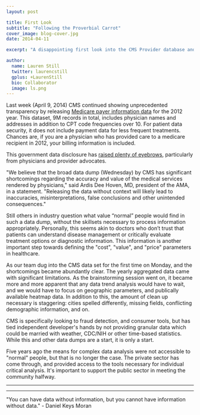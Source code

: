 ```yaml
---
layout: post

title: First Look
subtitle: "Following the Proverbial Carrot"
cover_image: blog-cover.jpg
date: 2014-04-11

excerpt: "A disappointing first look into the CMS Provider database and the limitations presented when exploring other data mashups.  TL;DR Annual Data Averages."

author:
  name: Lauren Still
  twitter: laurencstill
  gplus: +LaurenStill 
  bio: Collaborator
  image: ls.png
---
```

Last week (April 9, 2014) CMS continued showing unprecedented transparency by releasing <a href="https://www.cms.gov/Research-Statistics-Data-and-Systems/Statistics-Trends-and-Reports/Medicare-Provider-Charge-Data/Physician-and-Other-Supplier.html">Medicare payer information data</a> for the 2012 year. This dataset, 9M records in total, includes physician names and addresses in addition to CPT code frequencies over 10. For patient data security, it does not include payment data for less frequent treatments. Chances are, if you are a physician who has provided care to a medicare recipient in 2012, your billing information is included. 

This government data disclosure has <a href="http://www.healthcarefinancenews.com/news/doctors-protest-CMS-data-release">raised plenty of eyebrows</a>, particularly from physicians and provider advocates. 

"We believe that the broad data dump (Wednesday) by CMS has significant shortcomings regarding the accuracy and value of the medical services rendered by physicians," said Ardis Dee Hoven, MD, president of the AMA, in a statement. "Releasing the data without context will likely lead to inaccuracies, misinterpretations, false conclusions and other unintended consequences."


Still others in industry question what value “normal” people would find in such a data dump, without the skillsets necessary to process information appropriately. Personally, this seems akin to doctors who don’t trust that patients can understand disease management or critically evaluate treatment options or diagnostic information. This information is another important step towards defining the "cost", "value", and "price" parameters in healthcare. 

As our team dug into the CMS data set for the first time on Monday, and the shortcomings became abundantly clear. The yearly aggregated data came with significant limitations. As the brainstorming session went on, it became more and more apparent that any data trend analysis would have to wait, and we would have to focus on geographic parameters, and publically available heatmap data. In addition to this, the amount of clean up necessary is staggering: cities spelled differently, missing fields, conflicting demographic information, and on.

CMS is specifically looking to fraud detection, and consumer tools, but has tied independent developer's hands by not providing granular data which could be married with weather, CDC/NIH or other time-based statistics. While this and other data dumps are a start, it is only a start. 

Five years ago the means for complex data analysis were not accessible to "normal" people, but that is no longer the case.  The private sector has come through, and provided access to the tools necessary for individual critical analysis.  It's important to support the public sector in meeting the community halfway. 


<hr>
<hr>
"You can have data without information, but you cannot have information without data." - Daniel Keys Moran